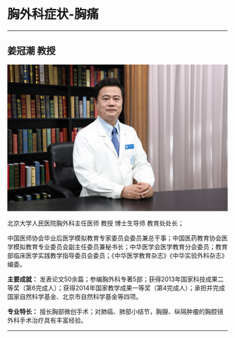 # 胸外科症状-胸痛

---

## 姜冠潮 教授

![1679227284682](image/c04_062/1679227284682.png)

北京大学人民医院胸外科主任医师  教授 博士生导师  教育处处长；

中国医师协会毕业后医学模拟教育专家委员会委员兼总干事；中国医药教育协会医学模拟教育专业委员会副主任委员兼秘书长；中华医学会医学教育分会委员；教育部临床医学实践教学指导委员会委员；《中华医学教育杂志》《中华实验外科杂志》编委。


**主要成就：** 发表论文50余篇；参编胸外科专著5部；获得2013年国家科技成果二等奖（第6完成人）；获得2014年国家教学成果一等奖（第4完成人）；承担并完成国家自然科学基金、北京市自然科学基金等四项。


**专业特长：** 擅长胸部微创手术；对肺癌、肺部小结节，胸腺、纵隔肿瘤的胸腔镜外科手术治疗具有丰富经验。

---
